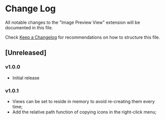 # Change Log

All notable changes to the "Image Preview View" extension will be documented in this file.

Check [Keep a Changelog](http://keepachangelog.com/) for recommendations on how to structure this file.

## [Unreleased]


### v1.0.0
- Initial release


### v1.0.1
- Views can be set to reside in memory to avoid re-creating them every time;
- Add the relative path function of copying icons in the right-click menu;